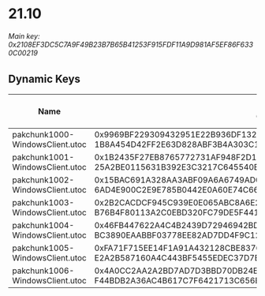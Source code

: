 # 21.10

###### Main key: 0x2108EF3DC5C7A9F49B23B7B65B41253F915FDF11A9D981AF5EF86F6330C00219

## Dynamic Keys

| Name                              | Key</br>GUID                                                                                            | High Res Textures |
|-----------------------------------|---------------------------------------------------------------------------------------------------------|-------------------|
| pakchunk1000-WindowsClient.utoc   | 0x9969BF229309432951E22B936DF1328E38F74EF30D1AF3E92CD55DD511AB1C72</br>1B8A454D42FF2E63D828ABF3B4A303C1 | ❌                 |
| pakchunk1001-WindowsClient.utoc   | 0x1B2435F27EB8765772731AF948F2D17D644D9F1141DDE4052B4EC16D38257949</br>25A2BE0115631B392E3C3217C645540B | ❌                 |
| pakchunk1002-WindowsClient.utoc   | 0x15BAC691A328AA3ABF09A6A6749AD0501CFF3E306AB40D301651A3D553B11FA0</br>6AD4E900C2E9E785B0442E0A60E74C66 | ❌                 |
| pakchunk1003-WindowsClient.utoc   | 0x2B2CACDCF945C939E0E065ABC8A6E2375050D9E21A24AEDD23F64C367E4B4581</br>B76B4F80113A2C0EBD320FC79DE5F441 | ❌                 |
| pakchunk1004-WindowsClient.utoc   | 0x46FB447622A4C4B2439D72946942BDDF7BF32CAD38BDE6336DDA7CC8DF309B16</br>BC3890EAABBF03778EE82AD7DD4F9C12 | ❌                 |
| pakchunk1005-WindowsClient.utoc   | 0xFA71F715EE14F1A91A432128CBE8376FA213EB9F7754F6353D98F03FE77FC9D9</br>E2A2B587160A4C443BF5455EDEC37D7E | ❌                 |
| pakchunk1006-WindowsClient.utoc   | 0x4A0CC2AA2A2BD7AD7D3BBD70DB24E853E87541A91BF4F5C75D821037FD942207</br>F44BDB2A36AC4B617C7F6421713C656E | ❌                 |

